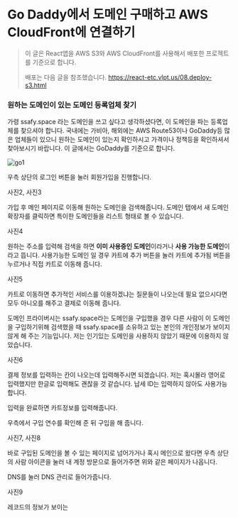 # Go Daddy에서 도메인 구매하고 AWS CloudFront에 연결하기

> 이 글은 React앱을 AWS S3와 AWS CloudFront를 사용해서 배포한 프로젝트를 기준으로 합니다.
>
> 배포는 다음 글을 참조했습니다. https://react-etc.vlpt.us/08.deploy-s3.html



### 원하는 도메인이 있는 도메인 등록업체 찾기

가령 ssafy.space 라는 도메인을 쓰고 싶다고 생각하셨다면, 이 도메인을 파는 등록업체를 찾으셔야 합니다. 국내에는 가비아, 해외에는 AWS Route53이나 GoDaddy등 많은 업체들이 있으니 원하는 도메인이 있는지 확인하시고 가격이나 정책등을 확인하셔서 찾아보시기 바랍니다. 이 글에서는 GoDaddy를 기준으로 합니다.



![go1](../../TIL\image\go1.PNG)

우측 상단의 로그인 버튼을 눌러 회원가입을 진행합니다.

사진2, 사진3

가입 후 메인 페이지로 이동해 원하는 도메인을 검색해줍니다. 도메인 탭에서 새 도메인 확장자를 클릭하면 특이한 도메인들을 리스트 형태로 볼 수 있습니다.

사진4

원하는 주소를 입력해 검색을 하면 **이미 사용중인 도메인**이라거나 **사용 가능한 도메인**이라고 뜹니다. 사용가능한 도메인 일 경우 카트에 추가 버튼을 눌러 카트에 추가됨 버튼을 누르거나 직접 카트로 이동해 줍니다.

사진5

카트로 이동하면 추가적인 서비스를 이용하겠냐는 질문들이 나오는데 필요 없으시다면 모두 아니오를 해주고 결제로 이동해 줍니다.

도메인 프라이버시는 ssafy.space라는 도메인을 구입했을 경우 다른 사람이 이 도메인을 구입하기위해 검색했을 때 ssafy.space를 소유하고 있는 본인의 개인정보가 보이지 않게 해 주는 기능입니다. 저는 인기있는 도메인을 사용하지 않았기 때문에 이용하지 않았습니다.

사진6

결제 정보를 입력하는 칸이 나오는데 입력해주시면 되겠습니다. 저는 혹시몰라 영어로 입력했지만 한글로 입력해도 괜찮을 것 같습니다. 납세 ID는 입력하지 않아도 사용가능합니다. 

입력을 완료하면 카트정보를 입력해줍니다. 

우측에서 구입 연수를 확인해 준 뒤 구입을 해 줍니다.

사진7, 사진8

바로 구입된 도메인을 볼 수 있는 페이지로 넘어가거나 혹시 메인으로 왔다면 우측 상단의 사람 아이콘을 눌러 내 계정 방문으로 들어가주면 위와 같은 페이지가 나옵니다.

DNS를 눌러 DNS 관리로 들어가줍니다.

사진9

레코드의 정보가 보이는